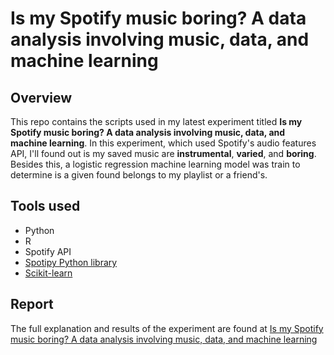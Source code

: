 # Is my Spotify music boring? A data analysis involving music, data, and machine learning

## Overview
This repo contains the scripts used in my latest experiment titled __Is my Spotify music boring? A data analysis involving music, data, and machine learning__. In this experiment, which used Spotify's audio features API, I'll found out is my saved music are **instrumental**, **varied**, and **boring**. Besides this, a logistic regression machine learning model was train to determine is a given found belongs to my playlist or a friend's.

## Tools used
* Python
* R
* Spotify API
* [Spotipy Python library](https://github.com/plamere/spotipy)
* [Scikit-learn](http://scikit-learn.org/stable/)

## Report
The full explanation and results of the experiment are found at [Is my Spotify music boring? A data analysis involving music, data, and machine learning](https://medium.com/towards-data-science/is-my-spotify-music-boring-an-analysis-involving-music-data-and-machine-learning-47550ae931de)


